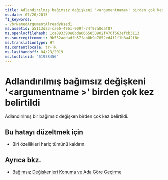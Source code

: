 ```yaml
---
title: Adlandırılmış bağımsız değişkeni '<argumentname>' birden çok kez belirtildi
ms.date: 07/20/2015
f1_keywords:
- vbrNamedArgumentAlreadyUsed1
ms.assetid: a5113d23-ca66-4961-909f-74f97a0eaf87
ms.openlocfilehash: 1ca893390e8bda0665850902f476f563efcb3113
ms.sourcegitcommit: 9b552addadfb57fab0b9e7852ed4f1f1b8a42f8e
ms.translationtype: HT
ms.contentlocale: tr-TR
ms.lasthandoff: 04/23/2019
ms.locfileid: "61938456"
---
```

# <a name="named-argument-argumentname-specified-multiple-times"></a>Adlandırılmış bağımsız değişkeni '\<argumentname >' birden çok kez belirtildi
Adlandırılmış bir bağımsız değişken birden çok kez belirtildi.  
  
## <a name="to-correct-this-error"></a>Bu hatayı düzeltmek için  
  
- Biri özellikleri hariç tümünü kaldırın.  
  
## <a name="see-also"></a>Ayrıca bkz.

- [Bağımsız Değişkenleri Konuma ve Ada Göre Geçirme](../../visual-basic/programming-guide/language-features/procedures/passing-arguments-by-position-and-by-name.md)
